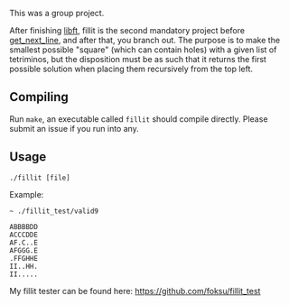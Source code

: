 This was a group project. 

After finishing [libft](https://github.com/Foksu/showcase/tree/master/libft), fillit is the
second mandatory project before [get\_next\_line](https://github.com/Foksu/showcase/tree/master/get_next_line),
and after that, you branch out. The purpose is to make the
smallest possible "square" (which can contain holes) with a given list of
tetriminos, but the disposition must be as such that it returns the first
possible solution when placing them recursively from the top left.

## Compiling
Run `make`, an executable called `fillit` should compile directly. Please submit
an issue if you run into any.

## Usage
`./fillit [file]`

Example:
```
~ ./fillit_test/valid9

ABBBBDD
ACCCDDE
AF.C..E
AFGGG.E
.FFGHHE
II..HH.
II.....
```

My fillit tester can be found here: https://github.com/foksu/fillit_test
